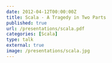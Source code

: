 ```yaml
---
date: 2012-04-12T00:00:00Z
title: Scala - A Tragedy in Two Parts
published: true
url: /presentations/scala.pdf
categories: [Scala]
type: talk
external: true
image: /presentations/scala.jpg
---
```

